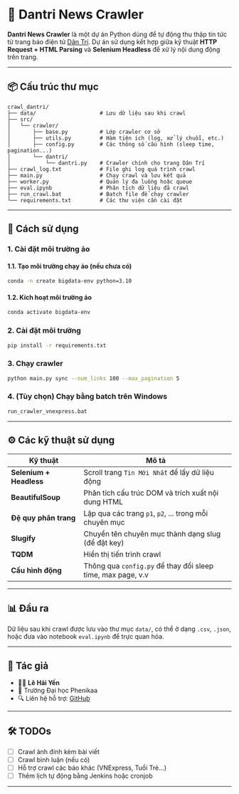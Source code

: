 # 📰 Dantri News Crawler

**Dantri News Crawler** là một dự án Python dùng để tự động thu thập tin tức từ trang báo điện tử [Dân Trí](https://dantri.com.vn). Dự án sử dụng kết hợp giữa kỹ thuật **HTTP Request + HTML Parsing** và **Selenium Headless** để xử lý nội dung động trên trang.

---

## 📦 Cấu trúc thư mục

```
crawl_dantri/
├── data/                    # Lưu dữ liệu sau khi crawl
├── src/
│   └── crawler/
│       ├── base.py          # Lớp crawler cơ sở
│       ├── utils.py         # Hàm tiện ích (log, xử lý chuỗi, etc.)
│       ├── config.py        # Các thông số cấu hình (sleep time, pagination...)
│       └── dantri/
│           └── dantri.py    # Crawler chính cho trang Dân Trí
├── crawl_log.txt            # File ghi log quá trình crawl
├── main.py                  # Chạy crawl và lưu kết quả
├── worker.py                # Quản lý đa luồng hoặc queue
├── eval.ipynb               # Phân tích dữ liệu đã crawl
├── run_crawl.bat            # Batch file để chạy crawler
└── requirements.txt         # Các thư viện cần cài đặt
```

---

## 🚀 Cách sử dụng

### 1. Cài đặt môi trường ảo
#### 1.1. Tạo môi trường chạy ảo (nếu chưa có)
```bash
conda -n create bigdata-env python=3.10
```
#### 1.2. Kích hoạt môi trường ảo
```bash
conda activate bigdata-env
```
### 2. Cài đặt môi trường

```bash
pip install -r requirements.txt
```

### 3. Chạy crawler

```bash
python main.py sync --num_links 100 --max_pagination 5
```

### 4. (Tùy chọn) Chạy bằng batch trên Windows

```bash
run_crawler_vnexpress.bat
```

---

## ⚙️ Các kỹ thuật sử dụng

| Kỹ thuật                  | Mô tả |
|---------------------------|-------|
| **Selenium + Headless**   | Scroll trang `Tin Mới Nhất` để lấy dữ liệu động |
| **BeautifulSoup**         | Phân tích cấu trúc DOM và trích xuất nội dung HTML |
| **Đệ quy phân trang**     | Lặp qua các trang `p1`, `p2`, ... trong mỗi chuyên mục |
| **Slugify**               | Chuyển tên chuyên mục thành dạng slug (để đặt key) |
| **TQDM**                  | Hiển thị tiến trình crawl |
| **Cấu hình động**         | Thông qua `config.py` để thay đổi sleep time, max page, v.v |

---

## 📊 Đầu ra

Dữ liệu sau khi crawl được lưu vào thư mục `data/`, có thể ở dạng `.csv`, `.json`, hoặc đưa vào notebook `eval.ipynb` để trực quan hóa.

---

## 📌 Tác giả

- 👨‍💻 **Lê Hải Yến**
- 📘 Trường Đại học Phenikaa
- 🔍 Liên hệ hỗ trợ: [GitHub](https://github.com/)

---

## 🛠️ TODOs

- [ ] Crawl ảnh đính kèm bài viết
- [ ] Crawl bình luận (nếu có)
- [ ] Hỗ trợ crawl các báo khác (VNExpress, Tuổi Trẻ...)
- [ ] Thêm lịch tự động bằng Jenkins hoặc cronjob

---